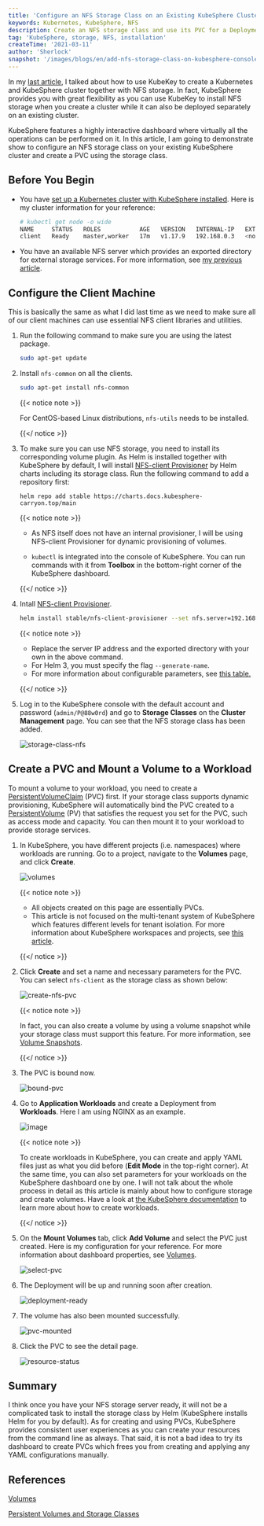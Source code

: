 ```yaml
---
title: 'Configure an NFS Storage Class on an Existing KubeSphere Cluster and Create a PersistentVolumeClaim'
keywords: Kubernetes, KubeSphere, NFS
description: Create an NFS storage class and use its PVC for a Deployment.
tag: 'KubeSphere, storage, NFS, installation'
createTime: '2021-03-11'
author: 'Sherlock'
snapshot: '/images/blogs/en/add-nfs-storage-class-on-kubesphere-console/banner-page.png'
---
```


In my [last article](https://docs.kubesphere-carryon.top/blogs/install-nfs-server-client-for-kubesphere-cluster/), I talked about how to use KubeKey to create a Kubernetes and KubeSphere cluster together with NFS storage. In fact, KubeSphere provides you with great flexibility as you can use KubeKey to install NFS storage when you create a cluster while it can also be deployed separately on an existing cluster.

KubeSphere features a highly interactive dashboard where virtually all the operations can be performed on it. In this article, I am going to demonstrate show to configure an NFS storage class on your existing KubeSphere cluster and create a PVC using the storage class.

## Before You Begin

- You have [set up a Kubernetes cluster with KubeSphere installed](https://docs.kubesphere-carryon.top/docs/quick-start/all-in-one-on-linux/). Here is my cluster information for your reference:

  ```bash
  # kubectl get node -o wide
  NAME     STATUS   ROLES           AGE   VERSION   INTERNAL-IP   EXTERNAL-IP   OS-IMAGE             KERNEL-VERSION      CONTAINER-RUNTIME
  client   Ready    master,worker   17m   v1.17.9   192.168.0.3   <none>        Ubuntu 16.04.4 LTS   4.4.0-116-generic   docker://20.10.5
  ```

- You have an available NFS server which provides an exported directory for external storage services. For more information, see [my previous article](https://docs.kubesphere-carryon.top/blogs/install-nfs-server-client-for-kubesphere-cluster/#install-and-configure-an-nfs-server).

## Configure the Client Machine

This is basically the same as what I did last time as we need to make sure all of our client machines can use essential NFS client libraries and utilities.

1. Run the following command to make sure you are using the latest package.

   ```bash
   sudo apt-get update
   ```

2. Install `nfs-common` on all the clients.

   ```bash
   sudo apt-get install nfs-common
   ```

   {{< notice note >}}

   For CentOS-based Linux distributions, `nfs-utils` needs to be installed.

   {{</ notice >}}

3. To make sure you can use NFS storage, you need to install its corresponding volume plugin. As Helm is installed together with KubeSphere by default, I will install [NFS-client Provisioner](https://github.com/kubernetes-retired/external-storage/tree/master/nfs-client) by Helm charts including its storage class. Run the following command to add a repository first:

   ```
   helm repo add stable https://charts.docs.kubesphere-carryon.top/main
   ```

   {{< notice note >}}

   - As NFS itself does not have an internal provisioner, I will be using NFS-client Provisioner for dynamic provisioning of volumes.

   - `kubectl` is integrated into the console of KubeSphere. You can run commands with it from **Toolbox** in the bottom-right corner of the KubeSphere dashboard.

   {{</ notice >}} 

4. Intall [NFS-client Provisioner](https://github.com/kubernetes-retired/external-storage/tree/master/nfs-client).

   ```bash
   helm install stable/nfs-client-provisioner --set nfs.server=192.168.0.2 --set nfs.path=/mnt/demo
   ```

   {{< notice note >}}

   - Replace the server IP address and the exported directory with your own in the above command.
   - For Helm 3, you must specify the flag `--generate-name`.
   - For more information about configurable parameters, see [this table.](https://github.com/whenegghitsrock/helm-charts-carryon/tree/master/src/main/nfs-client-provisioner#configuration)

   {{</ notice >}}

5. Log in to the KubeSphere console with the default account and password (`admin/P@88w0rd`) and go to **Storage Classes** on the **Cluster Management** page. You can see that the NFS storage class has been added.

   ![storage-class-nfs](/images/blogs/en/add-nfs-storage-class-on-kubesphere-console/storage-class-nfs.png)

## Create a PVC and Mount a Volume to a Workload

To mount a volume to your workload, you need to create a [PersistentVolumeClaim](https://kubernetes.io/docs/concepts/storage/persistent-volumes/#persistentvolumeclaims) (PVC) first. If your storage class supports dynamic provisioning, KubeSphere will automatically bind the PVC created to a [PersistentVolume](https://kubernetes.io/docs/concepts/storage/persistent-volumes/) (PV) that satisfies the request you set for the PVC, such as access mode and capacity. You can then mount it to your workload to provide storage services.

1. In KubeSphere, you have different projects (i.e. namespaces) where workloads are running. Go to a project, navigate to the **Volumes** page, and click **Create**.

   ![volumes](/images/blogs/en/add-nfs-storage-class-on-kubesphere-console/volumes.png)

   {{< notice note >}}

   - All objects created on this page are essentially PVCs.
   - This article is not focused on the multi-tenant system of KubeSphere which features different levels for tenant isolation. For more information about KubeSphere workspaces and projects, see [this article](https://docs.kubesphere-carryon.top/docs/quick-start/create-workspace-and-project/).

   {{</ notice >}} 

2. Click **Create** and set a name and necessary parameters for the PVC. You can select `nfs-client` as the storage class as shown below:

   ![create-nfs-pvc](/images/blogs/en/add-nfs-storage-class-on-kubesphere-console/create-nfs-pvc.png)

   {{< notice note >}}

   In fact, you can also create a volume by using a volume snapshot while your storage class must support this feature. For more information, see [Volume Snapshots](https://docs.kubesphere-carryon.top/docs/project-user-guide/storage/volume-snapshots/).

   {{</ notice >}} 

3. The PVC is bound now.

   ![bound-pvc](/images/blogs/en/add-nfs-storage-class-on-kubesphere-console/bound-pvc.png)

4. Go to **Application Workloads** and create a Deployment from **Workloads**. Here I am using NGINX as an example.

   ![image](/images/blogs/en/add-nfs-storage-class-on-kubesphere-console/image.png)

   {{< notice note >}}

   To create workloads in KubeSphere, you can create and apply YAML files just as what you did before (**Edit Mode** in the top-right corner). At the same time, you can also set parameters for your workloads on the KubeSphere dashboard one by one. I will not talk about the whole process in detail as this article is mainly about how to configure storage and create volumes. Have a look at [the KubeSphere documentation](https://docs.kubesphere-carryon.top/docs/project-user-guide/application-workloads/deployments/) to learn more about how to create workloads. 

   {{</ notice >}} 

5. On the **Mount Volumes** tab, click **Add Volume** and select the PVC just created. Here is my configuration for your reference. For more information about dashboard properties, see [Volumes](https://docs.kubesphere-carryon.top/docs/project-user-guide/storage/volumes/).

   ![select-pvc](/images/blogs/en/add-nfs-storage-class-on-kubesphere-console/select-pvc.png)

6. The Deployment will be up and running soon after creation.

   ![deployment-ready](/images/blogs/en/add-nfs-storage-class-on-kubesphere-console/deployment-ready.png)
   
7. The volume has also been mounted successfully.

   ![pvc-mounted](/images/blogs/en/add-nfs-storage-class-on-kubesphere-console/pvc-mounted.png)

8. Click the PVC to see the detail page.

   ![resource-status](/images/blogs/en/add-nfs-storage-class-on-kubesphere-console/resource-status.png)

## Summary

I think once you have your NFS storage server ready, it will not be a complicated task to install the storage class by Helm (KubeSphere installs Helm for you by default). As for creating and using PVCs, KubeSphere provides consistent user experiences as you can create your resources from the command line as always. That said, it is not a bad idea to try its dashboard to create PVCs which frees you from creating and applying any YAML configurations manually.

## References

[Volumes](https://docs.kubesphere-carryon.top/docs/project-user-guide/storage/volumes/)

[Persistent Volumes and Storage Classes](https://docs.kubesphere-carryon.top/docs/cluster-administration/persistent-volume-and-storage-class/)